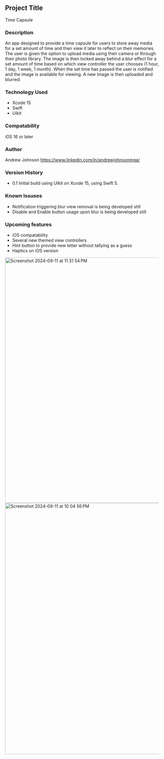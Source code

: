 ## Project Title
Time Capsule

### Description
An app designed to provide a time capsule for users to store away media for a set amount of time and then view it later to reflect on their memories. The user is given the option to upload media using their camera or through their photo library. The image is then locked away behind a blur effect for a set amount of time based on which view controller the user chooses (1 hour, 1 day, 1 week, 1 month). When the set time has passed the user is notified and the image is available for viewing. A new image is then uploaded and blurred. 

### Technology Used
- Xcode 15
- Swift 
- Uikit

### Compatability 
iOS 16 or later


### Author
Andrew Johnson
https://www.linkedin.com/in/andrewjohnsonmga/


### Version History
- 0.1 
Initial build using UIkit on Xcode 15, using Swift 5.

### Known Issuses
- Notification triggering blur view removal is being developed still
- Disable and Enable button usage upon blur is being developed still


### Upcoming features
- iOS compatability
- Several new themed view controllers
- Hint button to provide new letter without tallying as a guess
- Haptics on iOS version


<img width="803" alt="Screenshot 2024-09-11 at 11 31 54 PM" src="https://github.com/user-attachments/assets/e74ecabb-7b65-412d-9904-652d2ce6b52c">
<img width="822" alt="Screenshot 2024-09-11 at 10 04 56 PM" src="https://github.com/user-attachments/assets/2b75bc25-0a3b-4160-916f-20ee2c8cf4af">


